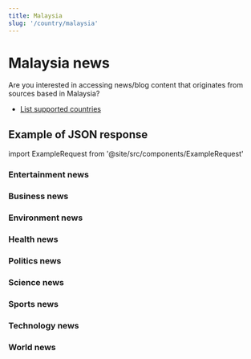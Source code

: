 ```yaml
---
title: Malaysia
slug: '/country/malaysia'
---
```


# Malaysia news

Are you interested in accessing news/blog content that originates from sources based in Malaysia?

- [List supported countries](/get-articles/countries)

## Example of JSON response

import ExampleRequest from '@site/src/components/ExampleRequest'

### Entertainment news
<ExampleRequest url="https://api.apitube.io/v1/news/articles-demo?limit=2&category=news/Arts_and_Entertainment&country=my"></ExampleRequest>

### Business news
<ExampleRequest url="https://api.apitube.io/v1/news/articles-demo?limit=2&category=news/Business&country=my"></ExampleRequest>

### Environment news
<ExampleRequest url="https://api.apitube.io/v1/news/articles-demo?limit=2&category=news/Environment&country=my"></ExampleRequest>

### Health news
<ExampleRequest url="https://api.apitube.io/v1/news/articles-demo?limit=2&category=news/Health&country=my"></ExampleRequest>

### Politics news
<ExampleRequest url="https://api.apitube.io/v1/news/articles-demo?limit=2&category=news/Politics&country=my"></ExampleRequest>

### Science news
<ExampleRequest url="https://api.apitube.io/v1/news/articles-demo?limit=2&category=news/Science&country=my"></ExampleRequest>

### Sports news
<ExampleRequest url="https://api.apitube.io/v1/news/articles-demo?limit=2&category=news/Sports&country=my"></ExampleRequest>

### Technology news
<ExampleRequest url="https://api.apitube.io/v1/news/articles-demo?limit=2&category=news/Technology&country=my"></ExampleRequest>

### World news
<ExampleRequest url="https://api.apitube.io/v1/news/articles-demo?limit=2&category=news/World&country=my"></ExampleRequest>

